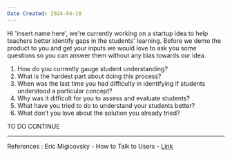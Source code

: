 ```yaml
---
Date Created: 2024-04-10
---
```

Hi 'insert name here', we're currently working on a startup idea to help teachers better identify gaps in the students' learning. Before we demo the product to you and get your inputs we would love to ask you some questions so you can answer them without any bias towards our idea. 

1. How do you currently gauge student understanding?
2. What is the hardest part about doing this process? 
3. When was the last time you had difficulty in identifying if students understood a particular concept?
4. Why was it difficult for you to assess and evaluate students?
5. What have you tried to do to understand your students better?
6. What don’t you love about the solution you already tried?

TO DO CONTINUE

---
References : 
Eric Migicovsky - How to Talk to Users - [Link](https://www.youtube.com/watch?v=MT4Ig2uqjTc)